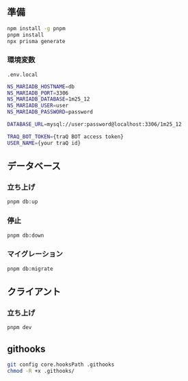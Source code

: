 ## 準備

```bash
npm install -g pnpm
pnpm install
npx prisma generate
```

### 環境変数

`.env.local`

```bash
NS_MARIADB_HOSTNAME=db
NS_MARIADB_PORT=3306
NS_MARIADB_DATABASE=1m25_12
NS_MARIADB_USER=user
NS_MARIADB_PASSWORD=password

DATABASE_URL=mysql://user:password@localhost:3306/1m25_12

TRAQ_BOT_TOKEN={traQ BOT access token}
USER_NAME={your traQ id}
```

## データベース

### 立ち上げ

```bash
pnpm db:up
```

### 停止

```bash
pnpm db:down
```

### マイグレーション

```bash
pnpm db:migrate
```

## クライアント

### 立ち上げ

```bash
pnpm dev
```

## githooks

```bash
git config core.hooksPath .githooks
chmod -R +x .githooks/
```
